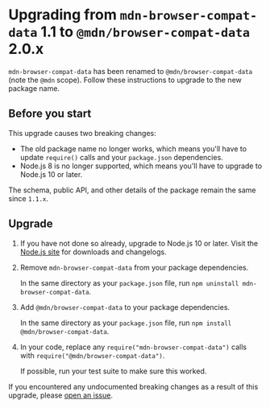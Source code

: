 # Upgrading from `mdn-browser-compat-data` 1.1 to `@mdn/browser-compat-data` 2.0.x

`mdn-browser-compat-data` has been renamed to `@mdn/browser-compat-data` (note the `@mdn` scope). Follow these instructions to upgrade to the new package name.

## Before you start

This upgrade causes two breaking changes:

- The old package name no longer works, which means you'll have to update `require()` calls and your `package.json` dependencies.
- Node.js 8 is no longer supported, which means you'll have to upgrade to Node.js 10 or later.

The schema, public API, and other details of the package remain the same since `1.1.x`.

## Upgrade

1. If you have not done so already, upgrade to Node.js 10 or later. Visit the [Node.js site](https://nodejs.org/) for downloads and changelogs.

2. Remove `mdn-browser-compat-data` from your package dependencies.

   In the same directory as your `package.json` file, run `npm uninstall mdn-browser-compat-data`.

3. Add `@mdn/browser-compat-data` to your package dependencies.

   In the same directory as your `package.json` file, run `npm install @mdn/browser-compat-data`.

4. In your code, replace any `require("mdn-browser-compat-data")` calls with `require("@mdn/browser-compat-data")`.

   If possible, run your test suite to make sure this worked.

If you encountered any undocumented breaking changes as a result of this upgrade, please [open an issue](https://github.com/mdn/browser-compat-data/issues/new).
